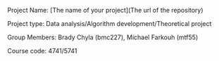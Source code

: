 Project Name: [The name of your project](The url of the repository)

Project type: Data analysis/Algorithm development/Theoretical project

Group Members: Brady Chyla (bmc227), Michael Farkouh (mtf55)

Course code: 4741/5741
